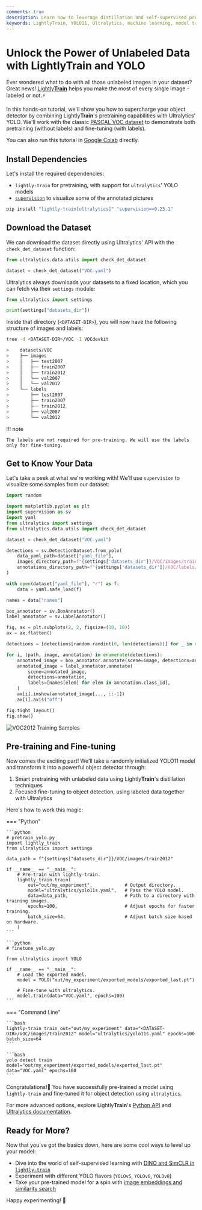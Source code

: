 ```yaml
---
comments: true
description: Learn how to leverage distillation and self-supervised pretraining with LightlyTrain to leverage all your unlabeled data.
keywords: LightlyTrain, YOLO11, Ultralytics, machine learning, model training, data science, computer vision, self-supervised learning, distillation, DINOv2, DINO, object detection
---
```


# Unlock the Power of Unlabeled Data with Lightly**Train** and YOLO

Ever wondered what to do with all those unlabeled images in your dataset? Great news! [Lightly**Train**](https://github.com/lightly-ai/lightly-train) helps you make the most of every single image - labeled or not.⚡️

In this hands-on tutorial, we'll show you how to supercharge your object detector by combining Lightly**Train**'s pretraining capabilities with Ultralytics' YOLO. We'll work with the classic [PASCAL VOC dataset](http://host.robots.ox.ac.uk/pascal/VOC/) to demonstrate both pretraining (without labels) and fine-tuning (with labels).

You can also run this tutorial in [Google Colab](https://colab.research.google.com/github/lightly-ai/lightly-train/blob/main/examples/notebooks/ultralytics_yolo.ipynb) directly.

## Install Dependencies

Let's install the required dependencies:

- `lightly-train` for pretraining, with support for `ultralytics`' YOLO models
- [`supervision`](https://github.com/roboflow/supervision) to visualize some of the annotated pictures

```bash
pip install "lightly-train[ultralytics]" "supervision==0.25.1"
```

## Download the Dataset

We can download the dataset directly using Ultralytics' API with the `check_det_dataset` function:

```python
from ultralytics.data.utils import check_det_dataset

dataset = check_det_dataset("VOC.yaml")
```

Ultralytics always downloads your datasets to a fixed location, which you can fetch via their `settings` module:

```python
from ultralytics import settings

print(settings["datasets_dir"])
```

Inside that directory (`<DATASET-DIR>`), you will now have the following structure of images and labels:

```bash
tree -d <DATASET-DIR>/VOC -I VOCdevkit

>    datasets/VOC
>    ├── images
>    │   ├── test2007
>    │   ├── train2007
>    │   ├── train2012
>    │   └── val2007
>    │   └── val2012
>    └── labels
>        ├── test2007
>        ├── train2007
>        ├── train2012
>        ├── val2007
>        └── val2012
```

!!! note

    The labels are not required for pre-training. We will use the labels only for fine-tuning.

## Get to Know Your Data

Let's take a peek at what we're working with! We'll use `supervision` to visualize some samples from our dataset:

```python
import random

import matplotlib.pyplot as plt
import supervision as sv
import yaml
from ultralytics import settings
from ultralytics.data.utils import check_det_dataset

dataset = check_det_dataset("VOC.yaml")

detections = sv.DetectionDataset.from_yolo(
    data_yaml_path=dataset["yaml_file"],
    images_directory_path=f"{settings['datasets_dir']}/VOC/images/train2012",
    annotations_directory_path=f"{settings['datasets_dir']}/VOC/labels/train2012",
)

with open(dataset["yaml_file"], "r") as f:
    data = yaml.safe_load(f)

names = data["names"]

box_annotator = sv.BoxAnnotator()
label_annotator = sv.LabelAnnotator()

fig, ax = plt.subplots(2, 2, figsize=(10, 10))
ax = ax.flatten()

detections = [detections[random.randint(0, len(detections))] for _ in range(4)]

for i, (path, image, annotation) in enumerate(detections):
    annotated_image = box_annotator.annotate(scene=image, detections=annotation)
    annotated_image = label_annotator.annotate(
        scene=annotated_image,
        detections=annotation,
        labels=[names[elem] for elem in annotation.class_id],
    )
    ax[i].imshow(annotated_image[..., ::-1])
    ax[i].axis("off")

fig.tight_layout()
fig.show()
```

![VOC2012 Training Samples](https://github.com/lightly-ai/lightly-train/blob/main/docs/source/tutorials/yolo/samples_VOC_train2012.png)

## Pre-training and Fine-tuning

Now comes the exciting part! We'll take a randomly initialized YOLO11 model and transform it into a powerful object detector through:
1. Smart pretraining with unlabeled data using Lightly**Train**'s distillation techniques
2. Focused fine-tuning to object detection, using labeled data together with Ultralytics

Here's how to work this magic:

=== "Python"

    ```python
    # pretrain_yolo.py
    import lightly_train
    from ultralytics import settings

    data_path = f"{settings["datasets_dir"]}/VOC/images/train2012"

    if __name__ == "__main__":
        # Pre-train with lightly-train.
        lightly_train.train(
            out="out/my_experiment",            # Output directory.
            model="ultralytics/yolo11s.yaml",   # Pass the YOLO model.
            data=data_path,                     # Path to a directory with training images.
            epochs=100,                         # Adjust epochs for faster training.
            batch_size=64,                      # Adjust batch size based on hardware.
        )
    ```

    ```python
    # finetune_yolo.py

    from ultralytics import YOLO

    if __name__ == "__main__":
        # Load the exported model.
        model = YOLO("out/my_experiment/exported_models/exported_last.pt")

        # Fine-tune with ultralytics.
        model.train(data="VOC.yaml", epochs=100)
    ```

=== "Command Line"

    ```bash
    lightly-train train out="out/my_experiment" data="<DATASET-DIR>/VOC/images/train2012" model="ultralytics/yolo11s.yaml" epochs=100 batch_size=64
    ```

    ```bash
    yolo detect train model="out/my_experiment/exported_models/exported_last.pt" data="VOC.yaml" epochs=100
    ```

Congratulations!🥳 You have successfully pre-trained a model using `lightly-train` and fine-tuned it for object detection using `ultralytics`.

For more advanced options, explore Lightly**Train**'s [Python API](https://docs.lightly.ai/train/stable/python_api/index.html) and [Ultralytics documentation](https://docs.ultralytics.com).

## Ready for More?

Now that you've got the basics down, here are some cool ways to level up your model:

- Dive into the world of self-supervised learning with [DINO and SimCLR in `lightly-train`](https://docs.lightly.ai/train/stable/methods/index.html)
- Experiment with different YOLO flavors (`YOLOv5`, `YOLOv6`, `YOLOv8`)
- Take your pre-trained model for a spin with [image embeddings and similarity search](https://docs.lightly.ai/train/stable/embed.html)

Happy experimenting! 🚀